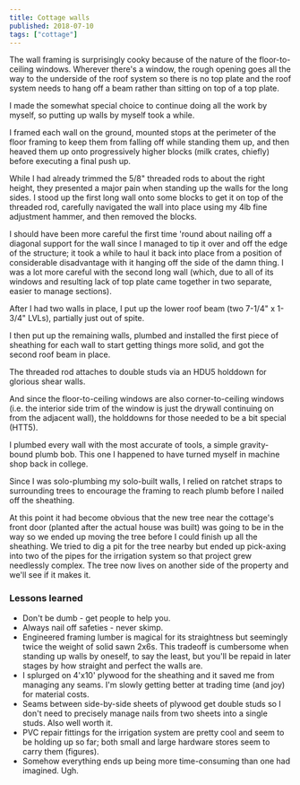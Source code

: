 ```yaml
---
title: Cottage walls
published: 2018-07-10
tags: ["cottage"]
---
```


The wall framing is surprisingly cooky because of the nature of the floor-to-ceiling windows.
Wherever there's a window, the rough opening goes all the way to the underside of the roof system so there is no top plate and the roof system needs to hang off a beam rather than sitting on top of a top plate.

I made the somewhat special choice to continue doing all the work by myself, so putting up walls by myself took a while.

I framed each wall on the ground, mounted stops at the perimeter of the floor framing to keep them from falling off while standing them up, and then heaved them up onto progressively higher blocks (milk crates, chiefly) before executing a final push up.

While I had already trimmed the 5/8" threaded rods to about the right height, they presented a major pain when standing up the walls for the long sides. I stood up the first long wall onto some blocks to get it on top of the threaded rod, carefully navigated the wall into place using my 4lb fine adjustment hammer, and then removed the blocks.

I should have been more careful the first time 'round about nailing off a diagonal support for the wall since I managed to tip it over and off the edge of the structure; it took a while to haul it back into place from a position of considerable disadvantage with it hanging off the side of the damn thing. I was a lot more careful with the second long wall (which, due to all of its windows and resulting lack of top plate came together in two separate, easier to manage sections).

After I had two walls in place, I put up the lower roof beam (two 7-1/4" x 1-3/4" LVLs), partially just out of spite.
<?# SimpleFigure src="images/IMG_20180701_180854.jpg" caption="Two walls in place" /?>

I then put up the remaining walls, plumbed and installed the first piece of sheathing for each wall to start getting things more solid, and got the second roof beam in place.
<?# SimpleFigure src="images/IMG_20180710_160619.jpg" caption="All walls in place" /?>

The threaded rod attaches to double studs via an HDU5 holddown for glorious shear walls.
<?# SimpleFigure src="images/IMG_20180703_144729.jpg" caption="Close-up of regular hold-down" /?>

And since the floor-to-ceiling windows are also corner-to-ceiling windows (i.e. the interior side trim of the window is just the drywall continuing on from the adjacent wall), the holddowns for those needed to be a bit special (HTT5).
<?# SimpleFigure src="images/IMG_20180707_164752.jpg" caption="Close-up of extra hold-down" /?>

I plumbed every wall with the most accurate of tools, a simple gravity-bound plumb bob. This one I happened to have turned myself in machine shop back in college.
<?# SimpleFigure src="images/IMG_20180707_154854_Bokeh.jpg" caption="Close-up of plumb bob" /?>

Since I was solo-plumbing my solo-built walls, I relied on ratchet straps to surrounding trees to encourage the framing to reach plumb before I nailed off the sheathing.
<?# SimpleFigure src="images/IMG_20180707_154200.jpg" caption="Stretching the framing with ratchet straps" /?>

At this point it had become obvious that the new tree near the cottage's front door (planted after the actual house was built) was going to be in the way so we ended up moving the tree before I could finish up all the sheathing. We tried to dig a pit for the tree nearby but ended up pick-axing into two of the pipes for the irrigation system so that project grew needlessly complex. The tree now lives on another side of the property and we'll see if it makes it.

### Lessons learned

- Don't be dumb - get people to help you.
- Always nail off safeties - never skimp.
- Engineered framing lumber is magical for its straightness but seemingly twice the weight of solid sawn 2x6s. This tradeoff is cumbersome when standing up walls by oneself, to say the least, but you'll be repaid in later stages by how straight and perfect the walls are.
- I splurged on 4'x10' plywood for the sheathing and it saved me from managing any seams. I'm slowly getting better at trading time (and joy) for material costs.
- Seams between side-by-side sheets of plywood get double studs so I don't need to precisely manage nails from two sheets into a single studs. Also well worth it.
- PVC repair fittings for the irrigation system are pretty cool and seem to be holding up so far; both small and large hardware stores seem to carry them (figures).
- Somehow everything ends up being more time-consuming than one had imagined. Ugh.
